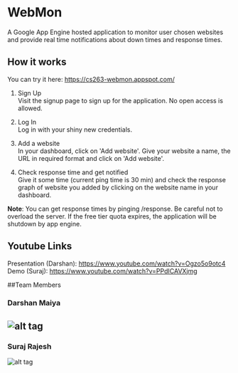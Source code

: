 # WebMon
A Google App Engine hosted application to monitor user chosen websites and provide real time notifications about down times and response times.

## How it works
You can try it here: https://cs263-webmon.appspot.com/

1. Sign Up<br />
Visit the signup page to sign up for the application. No open access is allowed.

2. Log In<br />
Log in with your shiny new credentials.

3. Add a website<br />
In your dashboard, click on 'Add website'. Give your website a name, the URL in required format and click on 'Add website'.

4. Check response time and get notified<br />
Give it some time (current ping time is 30 min) and check the response graph of website you added by clicking on the website name in your dashboard.

**Note**: You can get response times by pinging /response. Be careful not to overload the server. If the free tier quota expires, the application will be shutdown by app engine.

## Youtube Links
Presentation (Darshan): https://www.youtube.com/watch?v=Ogzo5o9otc4<br />
Demo (Suraj): https://www.youtube.com/watch?v=PPdICAVXjmg

##Team Members
### Darshan Maiya
![alt tag](http://cs.ucsb.edu/sites/cs.ucsb.edu/files/styles/portrait-full/public/images/graduate/maiya_darshan.jpg?itok=TmIU1Zg8&c=fa9f5c1c4bd0f61ece44f1564d9031be)
---
### Suraj Rajesh
![alt tag](http://cs.ucsb.edu/sites/cs.ucsb.edu/files/styles/portrait-full/public/images/graduate/rajesh_suraj.jpg?itok=g8Ff2N6N&c=bcb4daa8af59fb0e247f46c45a741603)
